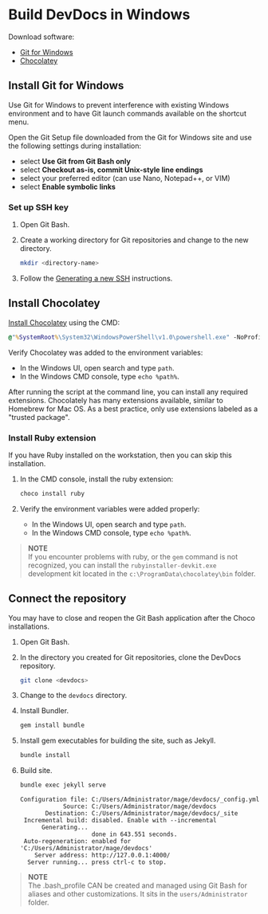 # Build DevDocs in Windows

Download software:

-  [Git for Windows](https://gitforwindows.org)
-  [Chocolatey](https://chocolatey.org/install)

## Install Git for Windows

Use Git for Windows to prevent interference with existing Windows environment and to have Git launch commands available on the shortcut menu.

Open the Git Setup file downloaded from the Git for Windows site and use the following settings during installation:

-  select **Use Git from Git Bash only**
-  select **Checkout as-is, commit Unix-style line endings**
-  select your preferred editor (can use Nano, Notepad++, or VIM)
-  select **Enable symbolic links**

### Set up SSH key

1.  Open Git Bash.

1.  Create a working directory for Git repositories and change to the new directory.

    ```bash
    mkdir <directory-name>
    ```

1.  Follow the [Generating a new SSH](https://help.github.com/articles/generating-a-new-ssh-key-and-adding-it-to-the-ssh-agent/) instructions.

## Install Chocolatey

[Install Chocolatey](https://chocolatey.org/install) using the CMD:

```cmd
@"%SystemRoot%\System32\WindowsPowerShell\v1.0\powershell.exe" -NoProfile -InputFormat None -ExecutionPolicy Bypass -Command "iex ((New-Object System.Net.WebClient).DownloadString('https://chocolatey.org/install.ps1'))" && SET "PATH=%PATH%;%ALLUSERSPROFILE%\chocolatey\bin"
```

Verify Chocolatey was added to the environment variables:

-  In the Windows UI, open search and type `path`.
-  In the Windows CMD console, type `echo %path%`.

After running the script at the command line, you can install any required extensions. Chocolately has many extensions available, similar to Homebrew for Mac OS. As a best practice, only use extensions labeled as a "trusted package".

### Install Ruby extension

If you have Ruby installed on the workstation, then you can skip this installation.

1.  In the CMD console, install the ruby extension:

    ```cmd
    choco install ruby
    ```

1.  Verify the environment variables were added properly:

    -  In the Windows UI, open search and type `path`.
    -  In the Windows CMD console, type `echo %path%`.

>  **NOTE**  
>  If you encounter problems with ruby, or the `gem` command is not recognized, you can install the `rubyinstaller-devkit.exe` development kit located in the `c:\ProgramData\chocolatey\bin` folder.

## Connect the repository

You may have to close and reopen the Git Bash application after the Choco installations.

1.  Open Git Bash.

1.  In the directory you created for Git repositories, clone the DevDocs repository.

    ```bash
    git clone <devdocs>
    ```

1.  Change to the `devdocs` directory.

1.  Install Bundler.

    ```bash
    gem install bundle
    ```

1.  Install gem executables for building the site, such as Jekyll.

    ```bash
    bundle install
    ```

1.  Build site.

    ```bash
    bundle exec jekyll serve
    ```

    ```terminal
    Configuration file: C:/Users/Administrator/mage/devdocs/_config.yml
                Source: C:/Users/Administrator/mage/devdocs
           Destination: C:/Users/Administrator/mage/devdocs/_site
     Incremental build: disabled. Enable with --incremental
          Generating...
                        done in 643.551 seconds.
     Auto-regeneration: enabled for 'C:/Users/Administrator/mage/devdocs'
        Server address: http://127.0.0.1:4000/
      Server running... press ctrl-c to stop.
    ```

>  **NOTE**  
>  The .bash_profile CAN be created and managed using Git Bash for aliases and other customizations. It sits in the 
`users/Administrator` folder.
